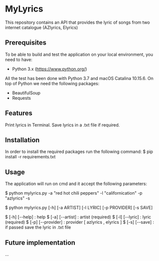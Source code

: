 # MyLyrics
This repository contains an API that provides the lyric of songs from two internet catalogue (AZlyrics, Elyrics)

## Prerequisites
To be able to build and test the application on your local environment, you need to have:

- Python 3.x (https://www.python.org/)

All the test has been done with Python 3.7 and macOS Catalina 10.15.6.
On top of Python we need the following packages:

- BeautifulSoup
- Requests

## Features
Print lyrics in Terminal.
Save lyrics in a .txt file if required.

## Installation
In order to install the required packages run the following command:
$ pip install -r requirements.txt      

## Usage
The application will run on cmd and it accept the following parameters:

$ python mylyrics.py -a "red hot chili peppers" -l "californication" -p "azlyrics" -s

$ python mylyrics.py [-h] [-a ARTIST] [-l LYRIC] [-p PROVIDER] [-s SAVE]

$ [-h] [--help] : help
$ [-a] [--artist] : artist (required)
$ [-l] [--lyric] : lyric (required)
$ [-p] [--provider] : provider [ azlyrics , elyrics ]
$ [-s] [--save] : if passed save the lyric in .txt file

## Future implementation
...
